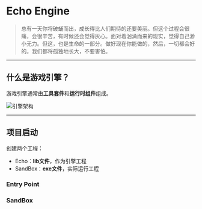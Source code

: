 # Echo Engine

> 总有一天你将破蛹而出，成长得比人们期待的还要美丽。但这个过程会很痛，会很辛苦，有时候还会觉得灰心。面对着汹涌而来的现实，觉得自己渺小无力。但这，也是生命的一部分。做好现在你能做的，然后，一切都会好的。我们都将孤独地长大，不要害怕。

---

## 什么是游戏引擎？

游戏引擎通常由**工具套件**和**运行时组件**组成。

![引擎架构](.\Assert/引擎架构.jpg "运行时引擎架构")

---

## 项目启动

创建两个工程：

- Echo：**lib文件**，作为引擎工程
- SandBox：**exe文件**，实际运行工程
  


### Entry Point

### SandBox